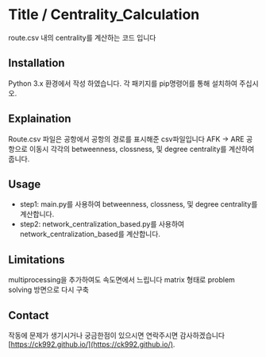 # Title / Centrality_Calculation
route.csv 내의 centrality를 계산하는 코드 입니다

## Installation
Python 3.x 환경에서 작성 하였습니다.
각 패키지를 pip명령어를 통해 설치하여 주십시오.

## Explaination
Route.csv 파일은 공항에서 공항의 경로를 표시해준 csv파일입니다
AFK -> ARE 공항으로 이동시 각각의 betweenness, clossness, 및 degree centrality를 계산하여 줍니다.

## Usage
* step1: main.py를 사용하여 betweenness, clossness, 및 degree centrality를 계산합니다.
* step2: network_centralization_based.py를 사용하여  network_centralization_based를 계산합니다.

## Limitations
multiprocessing을 추가하여도 속도면에서 느립니다
matrix 형태로 problem solving 방면으로 다시 구축 

## Contact
작동에 문제가 생기시거나 궁금한점이 있으시면 연락주시면 감사하겠습니다 [https://ck992.github.io/](https://ck992.github.io/).
